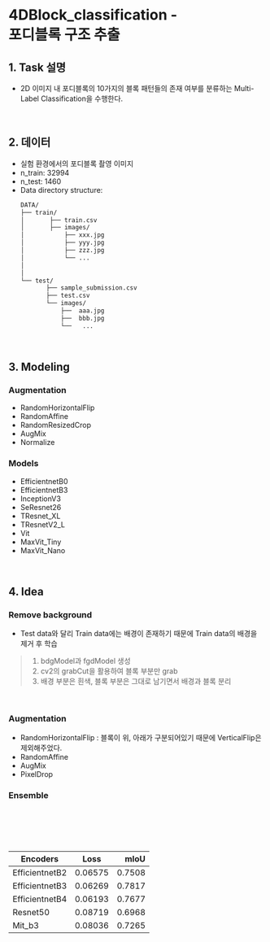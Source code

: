 # 4DBlock_classification - <br>포디블록 구조 추출

## 1. Task 설명
- 2D 이미지 내 포디블록의 10가지의 블록 패턴들의 존재 여부를 분류하는 Multi-Label Classification을 수행한다.

<br>

 ## 2. 데이터
 - 실험 환경에서의 포디블록 촬영 이미지
 - n_train: 32994
 - n_test: 1460
 - Data directory structure:
     ```bash
    DATA/
    ├── train/
    │       ├── train.csv  
    │       ├── images/
    │           ├── xxx.jpg
    │           ├── yyy.jpg
    │           ├── zzz.jpg
    │           └── ...  
    │            
    │                   
    └── test/
            ├── sample_submission.csv
            ├── test.csv
            └── images/
                ├──  aaa.jpg
                ├──  bbb.jpg
                └──   ...
    ```

<br>

## 3. Modeling
### Augmentation
- RandomHorizontalFlip
- RandomAffine
- RandomResizedCrop
- AugMix
- Normalize

### Models
- EfficientnetB0
- EfficientnetB3
- InceptionV3
- SeResnet26
- TResnet_XL
- TResnetV2_L
- Vit
- MaxVit_Tiny
- MaxVit_Nano

<br>

## 4. Idea

### Remove background
 - Test data와 달리 Train data에는 배경이 존재하기 때문에 Train data의 배경을 제거 후 학습
 > 1. bdgModel과 fgdModel 생성
 > 2. cv2의 grabCut을 활용하여 블록 부분만 grab
 > 3. 배경 부분은 흰색, 블록 부분은 그대로 남기면서 배경과 블록 분리

<br>

### Augmentation
- RandomHorizontalFlip : 블록이 위, 아래가 구분되어있기 때문에 VerticalFlip은 제외해주었다.
- RandomAffine
- AugMix
- PixelDrop

### Ensemble



<br><br><br><br>

| Encoders      | Loss          | mIoU  |
| ------------- |:-------------:| -----:|
| EfficientnetB2      | 0.06575      |   0.7508 |
| EfficientnetB3   | 0.06269      |    0.7817 |
| EfficientnetB4     | 0.06193      |    0.7677 |
| Resnet50    | 0.08719      |    0.6968 |
| Mit_b3     | 0.08036      |    0.7265 |